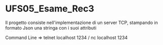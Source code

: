 # UFS05_Esame_Rec3

Il progetto consiste nell'implementazione di un server TCP, stampando in formato Json una stringa con i suoi attributi

Command Line => telnet localhost 1234 / nc localhost 1234
